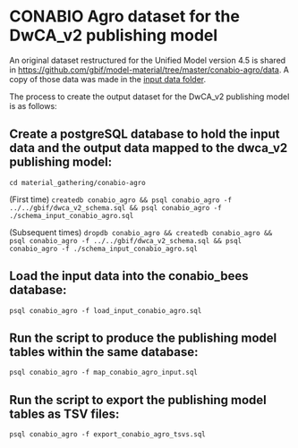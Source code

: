 # CONABIO Agro dataset for the DwCA_v2 publishing model

An original dataset restructured for the Unified Model version 4.5 is shared in https://github.com/gbif/model-material/tree/master/conabio-agro/data. A copy of those data was made in the [input data folder](../input_data).

The process to create the output dataset for the DwCA_v2 publishing model is as follows:

## Create a postgreSQL database to hold the input data and the output data mapped to the dwca_v2 publishing model:
```cd material_gathering/conabio-agro```

(First time) ```createdb conabio_agro && psql conabio_agro -f ../../gbif/dwca_v2_schema.sql && psql conabio_agro -f ./schema_input_conabio_agro.sql```

(Subsequent times) ```dropdb conabio_agro && createdb conabio_agro && psql conabio_agro -f ../../gbif/dwca_v2_schema.sql && psql conabio_agro -f ./schema_input_conabio_agro.sql```

## Load the input data into the conabio_bees database:
```psql conabio_agro -f load_input_conabio_agro.sql```

## Run the script to produce the publishing model tables within the same database:
```psql conabio_agro -f map_conabio_agro_input.sql```

## Run the script to export the publishing model tables as TSV files:
```psql conabio_agro -f export_conabio_agro_tsvs.sql```

